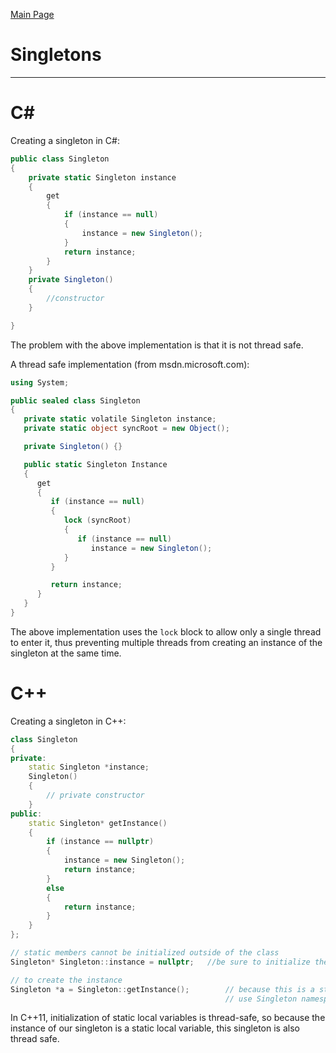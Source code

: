 [Main Page](README.md)

# Singletons
-------------------------
C#
===
Creating a singleton in C#:  
```C#
public class Singleton
{
	private static Singleton instance
	{
		get
		{
			if (instance == null)
			{
				instance = new Singleton();
			}
			return instance;
		}
	}
	private Singleton()
	{
		//constructor
	}

}
```
The problem with the above implementation is that it is not thread safe.  

A thread safe implementation (from msdn.microsoft.com):
```C#
using System;

public sealed class Singleton
{
   private static volatile Singleton instance;
   private static object syncRoot = new Object();

   private Singleton() {}

   public static Singleton Instance
   {
      get 
      {
         if (instance == null) 
         {
            lock (syncRoot) 
            {
               if (instance == null) 
                  instance = new Singleton();
            }
         }

         return instance;
      }
   }
}
```
The above implementation uses the `lock` block to allow only a single thread to enter it, thus preventing multiple threads from creating an instance of the singleton at the same time.  

C++
==
Creating a singleton in C++:  
```C++
class Singleton
{
private:
	static Singleton *instance;
	Singleton()
	{
		// private constructor
	}
public:
	static Singleton* getInstance()
	{
		if (instance == nullptr)
		{
			instance = new Singleton();
			return instance;
		}
		else
		{
			return instance;
		}
	}
};

// static members cannot be initialized outside of the class
Singleton* Singleton::instance = nullptr;	//be sure to initialize the instance to nullptr

// to create the instance
Singleton *a = Singleton::getInstance();		// because this is a static funciton, we
												// use Singleton namespace and the function
```
In C++11, initialization of static local variables is thread-safe, so because the instance of our singleton is a static local variable, this singleton is also thread safe.